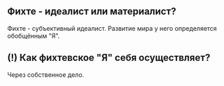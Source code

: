 ## Фихте - идеалист или материалист?
Фихте - субъективный идеалист.
Развитие мира у него определяется обобщённым "Я".

## (!) Как фихтевское "Я" себя осуществляет?
Через собственное дело.
